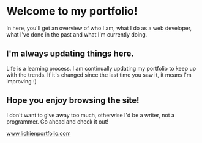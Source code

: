 # Welcome to my portfolio!

In here, you'll get an overview of who I am, what I do as a web developer, what I've done in the past and what I'm currently doing.

## I'm always updating things here.

Life is a learning process. I am continually updating my portfolio to keep up with the trends. If it's changed since the last time you saw it, it means I'm improving :)

## Hope you enjoy browsing the site!

I don't want to give away too much, otherwise I'd be a writer, not a programmer. Go ahead and check it out!

www.lichienportfolio.com
